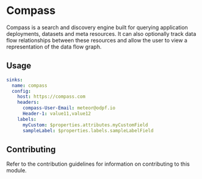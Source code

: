# Compass

Compass is a search and discovery engine built for querying application deployments, datasets and meta resources. It can also optionally track data flow relationships between these resources and allow the user to view a representation of the data flow graph.

## Usage

```yaml
sinks:
  name: compass
  config:
    host: https://compass.com
    headers:
      compass-User-Email: meteor@odpf.io
      Header-1: value11,value12
    labels:
      myCustom: $properties.attributes.myCustomField
      sampleLabel: $properties.labels.sampleLabelField
```

## Contributing

Refer to the contribution guidelines for information on contributing to this module.